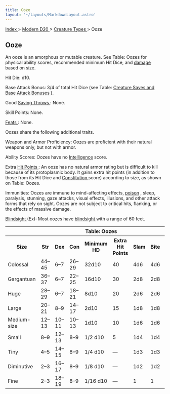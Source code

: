 ```yaml
---
title: Ooze
layout: '~/layouts/MarkdownLayout.astro'
---
```


[ Index ](/) > [ Modern D20 ](/modern.d20.srd) > [ Creature Types ](/modern.d20.srd/creature.types) > Ooze

##  Ooze

An ooze is an amorphous or mutable creature. See Table: Oozes for physical
ability scores, recommended minimum Hit Dice, and [ damage](/modern.d20.srd/combat/damage) based on size.

Hit Die: d10.

Base Attack Bonus: 3/4 of total Hit Dice (see Table: [ Creature Saves and Base Attack Bonuses ](/modern.d20.srd/creature.types/index) ).

Good [ Saving Throws ](/modern.d20.srd/basics/saving.throws) : None.

Skill Points: None.

[ Feats ](/modern.d20.srd/feats) : None.

Oozes share the following additional traits.

Weapon and Armor Proficiency: Oozes are proficient with their natural weapons
only, but not with armor.

Ability Scores: Oozes have no [ Intelligence](/modern.d20.srd/basics/ability.scores) score.

Extra [ Hit Points ](/modern.d20.srd/combat/hit.points) : An ooze has no
natural armor rating but is difficult to kill because of its protoplasmic
body. It gains extra hit points (in addition to those from its Hit Dice and [Constitution ](/modern.d20.srd/basics/ability.scores) score) according to
size, as shown on Table: Oozes.

Immunities: Oozes are immune to mind-affecting effects, [ poison](/modern.d20.srd/environment.hazards/poison) , sleep, paralysis, stunning,
gaze attacks, visual effects, illusions, and other attack forms that rely on
sight. Oozes are not subject to critical hits, flanking, or the effects of
massive damage.

[ Blindsight ](/modern.d20.srd/special.abilities/blindsight) (Ex): Most oozes
have [ blindsight ](/modern.d20.srd/special.abilities/blindsight) with a range
of 60 feet.


<table> <th colspan="10"> Table: Oozes </th> <tr> <th> Size </th> <th> Str </th> <th> Dex </th> <th> Con </th> <th> Minimum HD </th> <th> Extra Hit Points </th> <th> Slam </th> <th> Bite </th> <th> Claw </th> <th> Gore </th> </tr> <tr> <td> Colossal </td> <td> 44–45 </td> <td> 6–7 </td> <td> 26–29 </td> <td> 32d10 </td> <td> 40 </td> <td> 4d6 </td> <td> 4d6 </td> <td> 2d8 </td> <td> 2d6 </td> </tr> <tr class="shaded"> <td> Gargantuan </td> <td> 36–37 </td> <td> 6–7 </td> <td> 22–25 </td> <td> 16d10 </td> <td> 30 </td> <td> 2d8 </td> <td> 2d8 </td> <td> 2d6 </td> <td> 1d8 </td> </tr> <tr> <td> Huge </td> <td> 28–29 </td> <td> 6–7 </td> <td> 18–21 </td> <td> 8d10 </td> <td> 20 </td> <td> 2d6 </td> <td> 2d6 </td> <td> 2d4 </td> <td> 1d6 </td> </tr> <tr class="shaded"> <td> Large </td> <td> 20–21 </td> <td> 8–9 </td> <td> 14–17 </td> <td> 2d10 </td> <td> 15 </td> <td> 1d8 </td> <td> 1d8 </td> <td> 1d6 </td> <td> 1d4 </td> </tr> <tr> <td> Medium-size </td> <td> 12–13 </td> <td> 10–11 </td> <td> 10–13 </td> <td> 1d10 </td> <td> 10 </td> <td> 1d6 </td> <td> 1d6 </td> <td> 1d4 </td> <td> 1d3 </td> </tr> <tr class="shaded"> <td> Small </td> <td> 8–9 </td> <td> 12–13 </td> <td> 8–9 </td> <td> 1/2 d10 </td> <td> 5 </td> <td> 1d4 </td> <td> 1d4 </td> <td> 1d3 </td> <td> 1d2 </td> </tr> <tr> <td> Tiny </td> <td> 4–5 </td> <td> 14–15 </td> <td> 8–9 </td> <td> 1/4 d10 </td> <td> — </td> <td> 1d3 </td> <td> 1d3 </td> <td> 1d2 </td> <td> 1 </td> </tr> <tr class="shaded"> <td> Diminutive </td> <td> 2–3 </td> <td> 16–17 </td> <td> 8–9 </td> <td> 1/8 d10 </td> <td> — </td> <td> 1d2 </td> <td> 1d2 </td> <td> 1 </td> <td> — </td> </tr> <tr> <td> Fine </td> <td> 2–3 </td> <td> 18–19 </td> <td> 8–9 </td> <td> 1/16 d10 </td> <td> — </td> <td> 1 </td> <td> 1 </td> <td> — </td> <td> — </td> </tr> </table>


